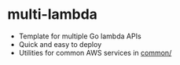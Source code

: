 # multi-lambda

- Template for multiple Go lambda APIs
- Quick and easy to deploy
- Utilities for common AWS services in [common/](/common/)
